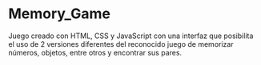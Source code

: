 # Memory_Game
Juego creado con HTML, CSS y JavaScript con una interfaz que posibilita el uso de 2 versiones diferentes del reconocido juego de memorizar números, objetos, entre otros y encontrar sus pares.
